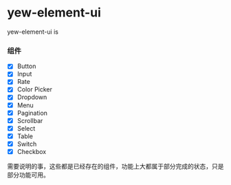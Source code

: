 # yew-element-ui

yew-element-ui is 


### 组件
- [x] Button
- [x] Input
- [x] Rate
- [x] Color Picker
- [x] Dropdown
- [x] Menu
- [x] Pagination
- [x] Scrollbar
- [x] Select
- [x] Table
- [x] Switch
- [x] Checkbox

需要说明的事，这些都是已经存在的组件，功能上大都属于部分完成的状态，只是部分功能可用。

